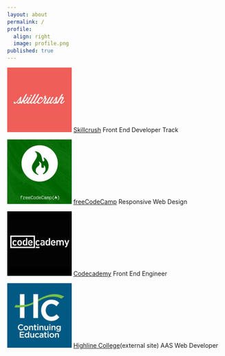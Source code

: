 ```yaml
---
layout: about
permalink: /
profile:
  align: right
  image: profile.png
published: true
---
```


![Skillcrush Logo](assets/images/logo-skillcrush.png)
[Skillcrush](https://tiffin-filion.github.io/skillcrush) Front End Developer Track

![freeCodeCamp Logo](assets/images/logo-fcc.png)
[freeCodeCamp](https://tiffin-filion.github.io/freecodecamp) Responsive Web Design

![Codecademy Logo](assets/images/logo-codecademy.png)
[Codecademy](https://tiffin-filion.github.io/codecademy) Front End Engineer

![Highline Logo](assets/images/logo-highline.png)
[Highline College](http://chelan.highline.edu~tiffin-filion)(external site) AAS Web Developer
